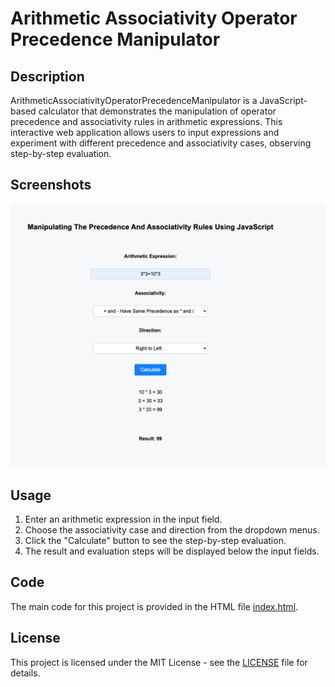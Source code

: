 # Arithmetic Associativity Operator Precedence Manipulator

## Description
ArithmeticAssociativityOperatorPrecedenceManipulator is a JavaScript-based calculator that demonstrates the manipulation of operator precedence and associativity rules in arithmetic expressions. This interactive web application allows users to input expressions and experiment with different precedence and associativity cases, observing step-by-step evaluation.

## Screenshots
![Demo Screenshot](Demo.png)

## Usage
1. Enter an arithmetic expression in the input field.
2. Choose the associativity case and direction from the dropdown menus.
3. Click the "Calculate" button to see the step-by-step evaluation.
4. The result and evaluation steps will be displayed below the input fields.

## Code
The main code for this project is provided in the HTML file [index.html](Theory.html).

## License
This project is licensed under the MIT License - see the [LICENSE](LICENSE) file for details.
